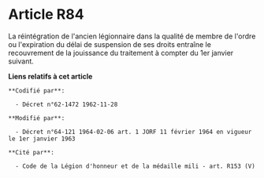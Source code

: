 # Article R84

La réintégration de l'ancien légionnaire dans la qualité de membre de l'ordre ou l'expiration du délai de suspension de ses
droits entraîne le recouvrement de la jouissance du traitement à compter du 1er janvier suivant.

**Liens relatifs à cet article**

	**Codifié par**:

	  - Décret n°62-1472 1962-11-28

	**Modifié par**:

	  - Décret n°64-121 1964-02-06 art. 1 JORF 11 février 1964 en vigueur le 1er janvier 1963

	**Cité par**:

	  - Code de la Légion d'honneur et de la médaille mili - art. R153 (V)
